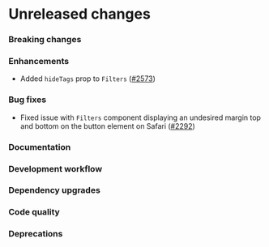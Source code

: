 # Unreleased changes

### Breaking changes

### Enhancements

- Added `hideTags` prop to `Filters` ([#2573](https://github.com/Shopify/polaris-react/pull/2573))

### Bug fixes

- Fixed issue with `Filters` component displaying an undesired margin top and bottom on the button element on Safari ([#2292](https://github.com/Shopify/polaris-react/pull/2292))

### Documentation

### Development workflow

### Dependency upgrades

### Code quality

### Deprecations
